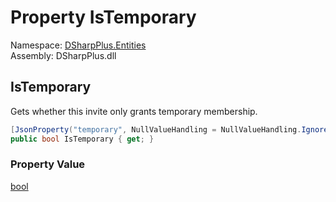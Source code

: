 # Property IsTemporary

Namespace: [DSharpPlus.Entities](DSharpPlus.Entities.md)  
Assembly: DSharpPlus.dll

## <a id="DSharpPlus_Entities_DiscordInvite_IsTemporary"></a>IsTemporary

Gets whether this invite only grants temporary membership.

```csharp
[JsonProperty("temporary", NullValueHandling = NullValueHandling.Ignore)]
public bool IsTemporary { get; }
```

### Property Value

[bool](https://learn.microsoft.com/dotnet/api/system.boolean)

